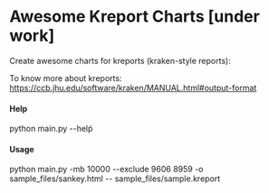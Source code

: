 # Awesome Kreport Charts [under work]

Create awesome charts for kreports (kraken-style reports):

To know more about kreports: https://ccb.jhu.edu/software/kraken/MANUAL.html#output-format

#### Help

python main.py --helṕ

#### Usage

python main.py -mb 10000 --exclude 9606 8959 -o sample_files/sankey.html -- sample_files/sample.kreport

